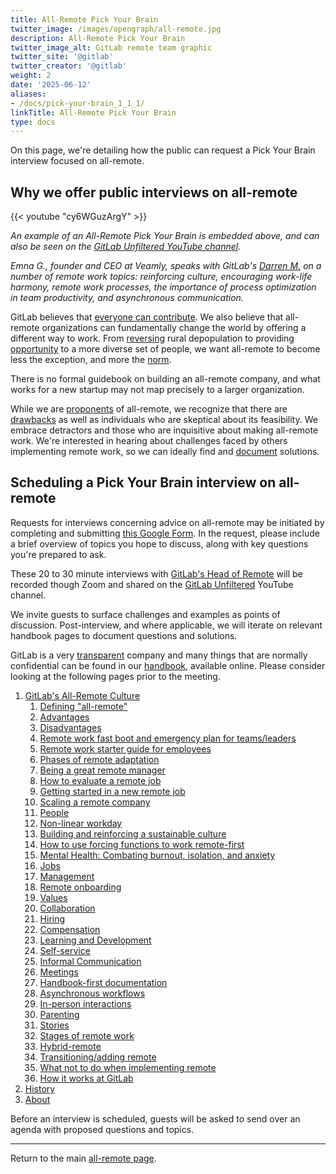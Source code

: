 ```yaml
---
title: All-Remote Pick Your Brain
twitter_image: /images/opengraph/all-remote.jpg
description: All-Remote Pick Your Brain
twitter_image_alt: GitLab remote team graphic
twitter_site: '@gitlab'
twitter_creator: '@gitlab'
weight: 2
date: '2025-06-12'
aliases:
- /docs/pick-your-brain_1_1_1/
linkTitle: All-Remote Pick Your Brain
type: docs
---
```


On this page, we're detailing how the public can request a Pick Your Brain interview focused on all-remote.

## Why we offer public interviews on all-remote

{{< youtube "cy6WGuzArgY" >}}

*An example of an All-Remote Pick Your Brain is embedded above, and can also be seen on the [GitLab Unfiltered YouTube channel](https://www.youtube.com/channel/UCMtZ0sc1HHNtGGWZFDRTh5A).*

*Emna G., founder and CEO at Veamly, speaks with GitLab's [Darren M.](https://twitter.com/darrenmurph) on a number of remote work topics: reinforcing culture, encouraging work-life harmony, remote work processes, the importance of process optimization in team productivity, and asynchronous communication.*

GitLab believes that [everyone can contribute](/handbook/company/mission/#mission). We also believe that all-remote organizations can fundamentally change the world by offering a different way to work. From [reversing](/handbook/company/culture/all-remote/remote-benefits/) rural depopulation to providing [opportunity](people/) to a more diverse set of people, we want all-remote to become less the exception, and more the [norm](jobs/).

There is no formal guidebook on building an all-remote company, and what works for a new startup may not map precisely to a larger organization.

While we are [proponents](/handbook/company/culture/all-remote/remote-benefits/) of all-remote, we recognize that there are [drawbacks](drawbacks/) as well as individuals who are skeptical about its feasibility. We embrace detractors and those who are inquisitive about making all-remote work. We're interested in hearing about challenges faced by others implementing remote work, so we can ideally find and [document](handbook-first/) solutions.

## Scheduling a Pick Your Brain interview on all-remote

Requests for interviews concerning advice on all-remote may be initiated by completing and submitting [this Google Form](https://docs.google.com/forms/d/1TNdIIDYRJJGzTlbEN2kI_ok6XV9ieHqk2CtnGla4clw/edit). In the request, please include a brief overview of topics you hope to discuss, along with key questions you're prepared to ask.

These 20 to 30 minute interviews with [GitLab's Head of Remote](https://gitlab.com/dmurph) will be recorded though Zoom and shared on the [GitLab Unfiltered](https://www.youtube.com/channel/UCMtZ0sc1HHNtGGWZFDRTh5A) YouTube channel.

We invite guests to surface challenges and examples as points of discussion. Post-interview, and where applicable, we will iterate on relevant handbook pages to document questions and solutions.

GitLab is a very [transparent](/handbook/values/#transparency) company and many things that are normally confidential can be found in our [handbook](/handbook), available online. Please consider looking at the following pages prior to the meeting.

1. [GitLab's All-Remote Culture](_index.md)
    1. [Defining "all-remote"](terminology/)
    1. [Advantages](/handbook/company/culture/all-remote/remote-benefits/)
    1. [Disadvantages](drawbacks/)
    1. [Remote work fast boot and emergency plan for teams/leaders](remote-work-emergency-plan/)
    1. [Remote work starter guide for employees](remote-work-starter-guide/)
    1. [Phases of remote adaptation](phases-of-remote-adaptation/)
    1. [Being a great remote manager](being-a-great-remote-manager/)
    1. [How to evaluate a remote job](evaluate/)
    1. [Getting started in a new remote job](getting-started/)
    1. [Scaling a remote company](scaling/)
    1. [People](people/)
    1. [Non-linear workday](non-linear-workday/)
    1. [Building and reinforcing a sustainable culture](building-culture/)
    1. [How to use forcing functions to work remote-first](how-to-work-remote-first/)
    1. [Mental Health: Combating burnout, isolation, and anxiety](mental-health/)
    1. [Jobs](jobs/)
    1. [Management](management/)
    1. [Remote onboarding](onboarding/)
    1. [Values](/handbook/company/culture/all-remote/remote-values/)
    1. [Collaboration](collaboration-and-whiteboarding/)
    1. [Hiring](hiring/)
    1. [Compensation](/handbook/company/culture/all-remote/remote-compensation/)
    1. [Learning and Development](learning-and-development/)
    1. [Self-service](self-service/)
    1. [Informal Communication](informal-communication/)
    1. [Meetings](meetings/)
    1. [Handbook-first documentation](handbook-first/)
    1. [Asynchronous workflows](asynchronous/)
    1. [In-person interactions](in-person/)
    1. [Parenting](parenting/)
    1. [Stories](stories/)
    1. [Stages of remote work](stages/)
    1. [Hybrid-remote](hybrid-remote/)
    1. [Transitioning/adding remote](transition/)
    1. [What not to do when implementing remote](what-not-to-do/)
    1. [How it works at GitLab](tips/)
1. [History](/handbook/company/history/)
1. [About](https://about.gitlab.com/company/)

Before an interview is scheduled, guests will be asked to send over an agenda with proposed questions and topics.

---
Return to the main [all-remote page](_index.md).
